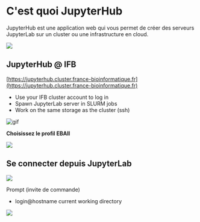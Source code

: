 # C'est quoi JupyterHub

JupyterHub est une application web qui vous permet de créer des serveurs JupyterLab sur un cluster ou une infrastructure en cloud.

![](images/jupyterHub.png)

## JupyterHub @ IFB

[https://jupyterhub.cluster.france-bioinformatique.fr](https://jupyterhub.cluster.france-bioinformatique.fr)

- Use your IFB cluster account to log in
- Spawn JupyterLab server in SLURM jobs
- Work on the same storage as the cluster (ssh)

![gif](images/JupyterConnexion.gif "gif")

**Choisissez le profil EBAII**

![](images/JupyterProfile.png)

## Se connecter depuis JupyterLab

![](images/JupyterConnect.png)

Prompt  (invite de commande)
- login@hostname current working directory

![](images/prompt.png)